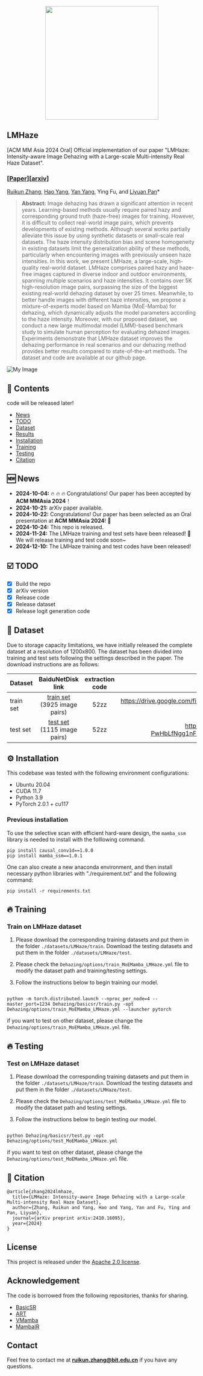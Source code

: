 <p align="center">
    <img src="img/logo.png" width="300">
</p>


## LMHaze
[ACM MM Asia 2024 Oral] Official implementation of our paper "LMHaze: Intensity-aware Image Dehazing with a Large-scale Multi-intensity Real Haze Dataset".

### [[Paper](https://dl.acm.org/doi/abs/10.1145/3696409.3700178)][[arxiv](https://arxiv.org/abs/2410.16095)]
[Ruikun Zhang](https://scholar.google.com/citations?user=8rabqgoAAAAJ&hl=en), [Hao Yang](https://github.com/noxsine), [Yan Yang](https://scholar.google.com/citations?user=IF0xw34AAAAJ&hl=en), Ying Fu, and [Liyuan Pan](https://scholar.google.com/citations?user=kAt6-AIAAAAJ&hl=en)\*

> **Abstract:**  Image dehazing has drawn a significant attention in recent years. Learning-based methods usually require paired hazy and corresponding ground truth (haze-free) images for training. However, it is difficult to collect real-world image pairs, which prevents developments of existing methods. Although several works partially alleviate this issue by using synthetic datasets or small-scale real datasets. The haze intensity distribution bias and scene homogeneity in existing datasets limit the generalization ability of these methods, particularly when encountering images with previously unseen haze intensities. In this work, we present LMHaze, a large-scale, high-quality real-world dataset. LMHaze comprises paired hazy and haze-free images captured in diverse indoor and outdoor environments, spanning multiple scenarios and haze intensities. It contains over 5K high-resolution image pairs, surpassing the size of the biggest existing real-world dehazing dataset by over 25 times. Meanwhile, to better handle images with different haze intensities, we propose a mixture-of-experts model based on Mamba (MoE-Mamba) for dehazing, which dynamically adjusts the model parameters according to the haze intensity. Moreover, with our proposed dataset, we conduct a new large multimodal model (LMM)-based benchmark study to simulate human perception for evaluating dehazed images. Experiments demonstrate that LMHaze dataset improves the dehazing performance in real scenarios and our dehazing method provides better results compared to state-of-the-art methods. The dataset and code are available at our github page.

![My Image](img/framework.png)


## 📑 Contents
code will be released later!

- [News](#news)
- [TODO](#todo)
- [Dataset](#dataset)
- [Results](#results)
- [Installation](#installation)
- [Training](#training)
- [Testing](#testing)
- [Citation](#cite)



## <a name="news"></a> 🆕 News

- **2024-10-04:** :fire: :fire: :fire: Congratulations! Our paper has been accepted by **ACM MMAsia 2024**！
- **2024-10-21:** arXiv paper available.
- **2024-10-22:** Congratulations! Our paper has been selected as an Oral presentation at **ACM MMAsia 2024**! 🎉
- **2024-10-24:** This repo is released.
- **2024-11-24:** The LMHaze training and test sets have been released! 🎉 We will release training and test code soon~
- **2024-12-10:** The LMHaze training and test codes have been released! 


## <a name="todo"></a> ☑️ TODO

- [x] Build the repo
- [x] arXiv version
- [x] Release code
- [x] Release dataset
- [x] Release logit generation code

## <a name="todo"></a> 📂 Dataset
Due to storage capacity limitations, we have initially released the complete dataset at a resolution of 1200x800. The dataset has been divided into training and test sets following the settings described in the paper. The download instructions are as follows:

| Dataset                                       |                         BaiduNetDisk link                    |                         extraction code                      | Google Drive link                                            |
| :-------------------------------------------- | :----------------------------------------------------------: | :----------------------------------------------------------: | :----------------------------------------------------------: |
| train set                                     | [train set](https://pan.baidu.com/s/1IfNMVB16vfLY6nlNjgXqdQ) (3925 image pairs) | 52zz | https://drive.google.com/file/d/10BiQF9oTexwo3EdRKeyqhY39Q_qAAAc2/view?usp=sharing |
| test set                                      | [test set](https://pan.baidu.com/s/1LTntZHargILIQSsdCLe69Q) (1115 image pairs)  | 52zz | https://drive.google.com/file/d/1V-PwHbLfNgg1nF64bPK9HHUlc93bDSGs/view?usp=sharing |

## <a name="installation"></a> ⚙️ Installation

This codebase was tested with the following environment configurations:

- Ubuntu 20.04
- CUDA 11.7
- Python 3.9
- PyTorch 2.0.1 + cu117

### Previous installation
To use the selective scan with efficient hard-ware design, the `mamba_ssm` library is needed to install with the folllowing command.

```
pip install causal_conv1d==1.0.0
pip install mamba_ssm==1.0.1
```

One can also create a new anaconda environment, and then install necessary python libraries with "./requirement.txt" and the following command: 
```
pip install -r requirements.txt
```

## <a name="training"></a>  🔥 Training

### Train on LMHaze dataset

1. Please download the corresponding training datasets and put them in the folder `./datasets/LMHaze/train`. Download the testing datasets and put them in the folder `./datasets/LMHaze/test`.

2. Please check the `Dehazing/options/train_MoEMamba_LMHaze.yml` file to modify the dataset path and training/testing settings.

3. Follow the instructions below to begin training our model.

```

python -m torch.distributed.launch --nproc_per_node=4 --master_port=1234 Dehazing/basicsr/train.py -opt Dehazing/options/train_MoEMamba_LMHaze.yml --launcher pytorch

```
if you want to test on other dataset, please change the `Dehazing/options/train_MoEMamba_LMHaze.yml` file.

## <a name="testing"></a> 🔥 Testing

### Test on LMHaze dataset

1. Please download the corresponding training datasets and put them in the folder `./datasets/LMHaze/train`. Download the testing datasets and put them in the folder `./datasets/LMHaze/test`.

2. Please check the `Dehazing/options/test_MoEMamba_LMHaze.yml` file to modify the dataset path and testing settings.

3. Follow the instructions below to begin testing our model.
```

python Dehazing/basicsr/test.py -opt Dehazing/options/test_MoEMamba_LMHaze.yml

```
if you want to test on other dataset, please change the `Dehazing/options/test_MoEMamba_LMHaze.yml` file.


## <a name="cite"></a> 🥰 Citation

```
@article{zhang2024lmhaze,
  title={LMHaze: Intensity-aware Image Dehazing with a Large-scale Multi-intensity Real Haze Dataset},
  author={Zhang, Ruikun and Yang, Hao and Yang, Yan and Fu, Ying and Pan, Liyuan},
  journal={arXiv preprint arXiv:2410.16095},
  year={2024}
}
```

## License

This project is released under the [Apache 2.0 license](LICENSE).

## Acknowledgement

The code is borrowed from the following repositories, thanks for sharing.
- [BasicSR](https://github.com/XPixelGroup/BasicSR)
- [ART](https://github.com/gladzhang/ART)
- [VMamba](https://github.com/MzeroMiko/VMamba)
- [MambaIR](https://github.com/csguoh/MambaIR)

## Contact

Feel free to contact me at **ruikun.zhang@bit.edu.cn** if you have any questions.















